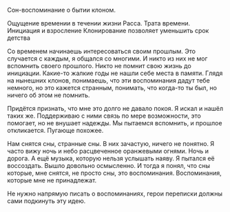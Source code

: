Сон-воспоминание о бытии клоном.

Ощущение времении в течении жизни Расса. Трата времени.
Инициация и взросление
Клонирование позволяет уменьшить срок детства

Со временем начинаешь интересоваться своим прошлым.
Это случается с каждым, я общался со многими. И никто из них не мог вспомнить
своего прошлого. Никто не помнит свою жизнь до инициации. Какие-то жалкие годы
не нашли себе места в памяти. Глядя на нынешних клонов, понимаешь, что эти
воспоминания дадут тебе немного, но это кажется странным, понимать, что когда-то
ты был, но ничего об этом не помнить.

Придётся признать, что мне это долго не давало покоя. Я искал и нашёл таких же.
Поддерживаю с ними связь по мере возможности, это помогает, но не внушает
надежды. Мы пытаемся вспомнить, и прошлое откликается. Пугающе похожее.

Нам снятся сны, странные сны. В них зачастую, ничего не понятно.
Я часто вижу ночь и небо расцвеченное оранжевыми огнями. Ночь и дорога.
А ещё музыка, которую нельзя услышать наяву. Я пытался её воссоздать.
Вышло довольно осмысленно. И тогда я понял, что сны которые, мне снятся,
не просто сны, это воспоминания. Воспоминания, которые мне не принадлежат.

Не нужно напрямую писать о воспоминаниях, герои переписки должны сами подкинуть
эту идею.
